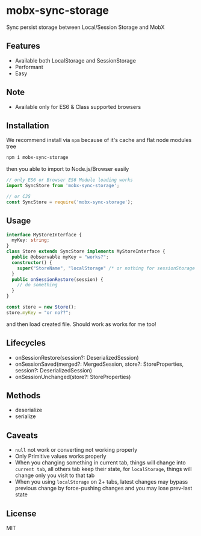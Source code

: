 # mobx-sync-storage

Sync persist storage between Local/Session Storage and MobX

## Features

- Available both LocalStorage and SessionStorage
- Performant
- Easy

## Note

- Available only for ES6 & Class supported browsers

## Installation

We recommend install via `npm` because of it's cache and flat node modules tree

```bash
npm i mobx-sync-storage
```

then you able to import to Node.js/Browser easily

```js
// only ES6 or Browser ES6 Module loading works
import SyncStore from 'mobx-sync-storage';

// or CJS
const SyncStore = require('mobx-sync-storage');
```

## Usage

```ts
interface MyStoreInterface {
  myKey: string;
}
class Store extends SyncStore implements MyStoreInterface {
  public @observable myKey = "works?";
  constructor() {
    super("StoreName", "localStorage" /* or nothing for sessionStorage */);
  }
  public onSessionRestore(session) {
    // do something
  }
}

const store = new Store();
store.myKey = "or no??";
```

and then load created file. Should work as works for me too!

## Lifecycles

- onSessionRestore(session?: DeserializedSession)
- onSessionSaved(merged?: MergedSession, store?: StoreProperties, session?: DeserializedSession)
- onSessionUnchanged(store?: StoreProperties)

## Methods

- deserialize
- serialize

## Caveats

- `null` not work or converting not working properly
- Only Primitive values works properly
- When you changing something in current tab, things will change into `current tab`, all others tab keep their state, for `localStorage`, things will change only you visit to that tab
- When you using `localStorage` on 2+ tabs, latest changes may bypass previous change by force-pushing changes and you may lose prev-last state

## License

MIT
